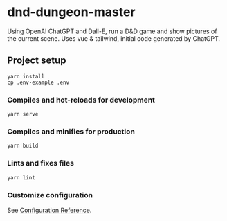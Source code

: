 # dnd-dungeon-master

Using OpenAI ChatGPT and Dall-E, run a D&D game and show pictures of the current scene.
Uses vue & tailwind, initial code generated by ChatGPT.

## Project setup
```
yarn install
cp .env-example .env
```

### Compiles and hot-reloads for development
```
yarn serve
```

### Compiles and minifies for production
```
yarn build
```

### Lints and fixes files
```
yarn lint
```

### Customize configuration
See [Configuration Reference](https://cli.vuejs.org/config/).
